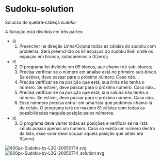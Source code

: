 # Sudoku-solution
 Solucao do quebra-cabeça _sudoku_

A Solução está dividida em três partes:
- [x] 1. Preencher na direção Linha/Coluna todos as células do sudoku com problema; Será preenchido os 81 espaços do sudoku 9x9, onde os espaços em branco, colocaremos o 0(zero);
- [x] 2. O programa foi dividido em 09 blocos, que chamei de sub-blocos;
   1. Precisa verificar se o número em analise está no primeiro sub-bloco. Se estiver, deve passar para o próximo número. Caso não...
   2.  Precisa verificar se na posição que está, sua linha não tenha o número. Se estiver, deve passar para o próximo número. Caso não...
   3.  Precisa verificar se na posição que está, sua coluna não tenha o número. Se estiver, deve passar para o próximo número. Caso não...
   4.  Esse númnero precisa entrar em uma lista que podemos chama-lá de célula. O programa terá no maximo 81 células com todas as possibilidades naquela posição pelos números.
- [x] 3. O programa deve varrer todas as posições e verificar se na lista célula possui apenas um número. Caso só exista um número dentro da lista, esse valor deve ocupar aquela posição que antes era 0(zero).

![800px-Sudoku-by-L2G-20050714 svg](https://user-images.githubusercontent.com/22750117/116302643-d287e400-a777-11eb-85a6-565b58016f10.png)
![800px-Sudoku-by-L2G-20050714_solution svg](https://user-images.githubusercontent.com/22750117/116302691-df0c3c80-a777-11eb-8f05-25590d1fc34f.png)
